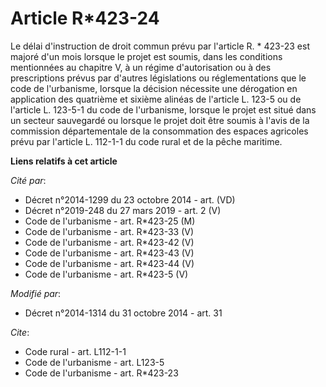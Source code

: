 # Article R*423-24

Le délai d'instruction de droit commun prévu par l'article R. * 423-23 est majoré d'un mois lorsque le projet est soumis,
dans les conditions mentionnées au chapitre V, à un régime d'autorisation ou à des prescriptions prévus par d'autres
législations ou réglementations que le code de l'urbanisme, lorsque la décision nécessite une dérogation en application des
quatrième et sixième alinéas de l'article L. 123-5 ou de l'article L. 123-5-1 du code de l'urbanisme, lorsque le projet est
situé dans un secteur sauvegardé ou lorsque le projet doit être soumis à l'avis de la commission départementale de la
consommation des espaces agricoles prévu par l'article L. 112-1-1 du code rural et de la pêche maritime.

**Liens relatifs à cet article**

_Cité par_:

  - Décret n°2014-1299 du 23 octobre 2014 - art. (VD)
  - Décret n°2019-248 du 27 mars 2019 - art. 2 (V)
  - Code de l'urbanisme - art. R*423-25 (M)
  - Code de l'urbanisme - art. R*423-33 (V)
  - Code de l'urbanisme - art. R*423-42 (V)
  - Code de l'urbanisme - art. R*423-43 (V)
  - Code de l'urbanisme - art. R*423-44 (V)
  - Code de l'urbanisme - art. R*423-5 (V)

_Modifié par_:

  - Décret n°2014-1314 du 31 octobre 2014 - art. 31

_Cite_:

  - Code rural - art. L112-1-1
  - Code de l'urbanisme - art. L123-5
  - Code de l'urbanisme - art. R*423-23
